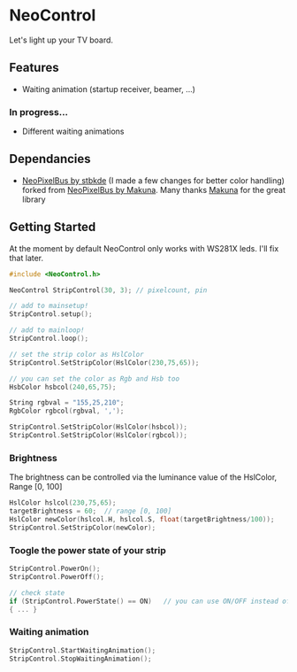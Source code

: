 # NeoControl

Let's light up your TV board.

## Features
+ Waiting animation (startup receiver, beamer, ...)

### In progress...
+ Different waiting animations

## Dependancies
+ [NeoPixelBus by stbkde](https://github.com/stbkde/NeoPixelBus) (I made a few changes for better color handling) forked from [NeoPixelBus by Makuna](https://github.com/Makuna/NeoPixelBus). Many thanks [Makuna](https://github.com/Makuna) for the great library
  
## Getting Started
At the moment by default NeoControl only works with WS281X leds. I'll fix that later.

```c++
#include <NeoControl.h>

NeoControl StripControl(30, 3); // pixelcount, pin

// add to mainsetup!
StripControl.setup();

// add to mainloop!
StripControl.loop();

// set the strip color as HslColor
StripControl.SetStripColor(HslColor(230,75,65));

// you can set the color as Rgb and Hsb too
HsbColor hsbcol(240,65,75);

String rgbval = "155,25,210";
RgbColor rgbcol(rgbval, ',');

StripControl.SetStripColor(HslColor(hsbcol));
StripControl.SetStripColor(HslColor(rgbcol));
```
### Brightness

The brightness can be controlled via the luminance value of the HslColor, Range [0, 100]
```c++
HslColor hslcol(230,75,65);
targetBrightness = 60;  // range [0, 100]
HslColor newColor(hslcol.H, hslcol.S, float(targetBrightness/100));
StripControl.SetStripColor(newColor);
```
### Toogle the power state of your strip 
```c++
StripControl.PowerOn();
StripControl.PowerOff();

// check state    
if (StripControl.PowerState() == ON)   // you can use ON/OFF instead of true/false
{ ... }
```
### Waiting animation
```c++
StripControl.StartWaitingAnimation();
StripControl.StopWaitingAnimation();
```
